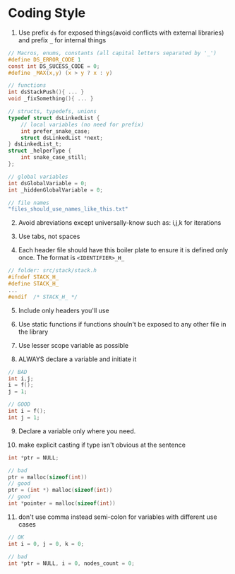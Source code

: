 # Coding Style

1. Use prefix `ds` for exposed things(avoid conflicts with external libraries) and prefix `_` for internal things

```c
// Macros, enums, constants (all capital letters separated by '_')
#define DS_ERROR_CODE 1
const int DS_SUCESS_CODE = 0;
#define _MAX(x,y) (x > y ? x : y)

// functions
int dsStackPush(){ ... }
void _fixSomething(){ ... }

// structs, typedefs, unions
typedef struct dsLinkedList {
    // local variables (no need for prefix)
    int prefer_snake_case;
    struct dsLinkedList *next;
} dsLinkedList_t;
struct _helperType {
    int snake_case_still;
};

// global variables
int dsGlobalVariable = 0;
int _hiddenGlobalVariable = 0;

// file names
"files_should_use_names_like_this.txt"
```

2. Avoid abreviations except universally-know such as:
   i,j,k for iterations

3. Use tabs, not spaces

4. Each header file should have this boiler plate to ensure
   it is defined only once. The format is `<IDENTIFIER>_H_`

```c
// folder: src/stack/stack.h
#ifndef STACK_H_
#define STACK_H_
...
#endif  /* STACK_H_ */

```

5. Include only headers you'll use

6. Use static functions if functions shouln't be exposed
   to any other file in the library

7. Use lesser scope variable as possible

8. ALWAYS declare a variable and initiate it

```c
// BAD
int i,j;
i = f();
j = 1;

// GOOD
int i = f();
int j = 1;
```

9. Declare a variable only where you need.

10. make explicit casting if type isn't obvious at the sentence

```c
int *ptr = NULL;

// bad
ptr = malloc(sizeof(int))
// good
ptr = (int *) malloc(sizeof(int))
// good
int *pointer = malloc(sizeof(int))

```

11. don't use comma instead semi-colon for variables with different use cases

```c
// OK
int i = 0, j = 0, k = 0;

// bad
int *ptr = NULL, i = 0, nodes_count = 0;
```
